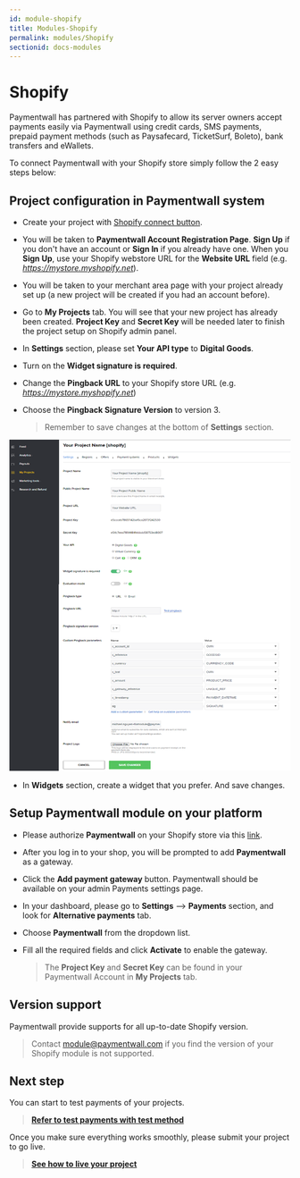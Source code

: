 ```yaml
---
id: module-shopify
title: Modules-Shopify
permalink: modules/Shopify
sectionid: docs-modules
---
```


# Shopify

Paymentwall has partnered with Shopify to allow its server owners accept payments easily via Paymentwall using credit cards, SMS payments, prepaid payment methods (such as Paysafecard, TicketSurf, Boleto), bank transfers and eWallets.

To connect Paymentwall with your Shopify store simply follow the 2 easy steps below:

## Project configuration in Paymentwall system
* Create your project with [Shopify connect button](https://api.paymentwall.com/developers/connect?source=shopify).

* You will be taken to **Paymentwall Account Registration Page**. **Sign Up** if you don't have an account or **Sign In** if you already have one. When you **Sign Up**, use your Shopify webstore URL for the **Website URL** field (e.g. *https://mystore.myshopify.net*).

* You will be taken to your merchant area page with your project already set up (a new project will be created if you had an account before).

* Go to **My Projects** tab. You will see that your new project has already been created. **Project Key** and **Secret Key** will be needed later to finish the project setup on Shopify admin panel.

* In **Settings** section, please set **Your API type** to  **Digital Goods**.

* Turn on the **Widget signature is required**.

* Change the **Pingback URL** to your Shopify store URL (e.g. *https://mystore.myshopify.net*)

* Choose the **Pingback Signature Version** to version 3.

  > Remember to save changes at the bottom of **Settings** section.

<div class="docs-img">
    <img src="/textures/pic/integration/platform/shopify.png">
</div>

* In **Widgets** section, create a widget that you prefer. And save changes.

## Setup Paymentwall module on your platform
* Please authorize **Paymentwall** on your Shopify store via this [link](https://www.shopify.com/login?redirect=authorize_gateway%2F1030414). 

* After you log in to your shop, you will be prompted to add **Paymentwall** as a gateway. 

* Click the **Add payment gateway** button. Paymentwall should be available on your admin Payments settings page.

* In your dashboard, please go to **Settings** --> **Payments** section, and look for **Alternative payments** tab.

* Choose **Paymentwall** from the dropdown list.

* Fill all the required fields and click **Activate** to enable the gateway.

  > The **Project Key** and **Secret Key** can be found in your Paymentwall Account in **My Projects** tab.


## Version support

Paymentwall provide supports for all up-to-date Shopify version.

> Contact [module@paymentwall.com](mailto:module@paymentwall.com) if you find the version of your Shopify module is not supported.


## Next step

You can start to test payments of your projects.

> **[Refer to test payments with test method](/sandbox/test-payment)**

Once you make sure everything works smoothly, please submit your project to go live.

> **[See how to live your project](/guides/review-home)**

